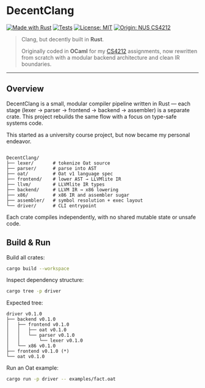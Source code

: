 # DecentClang

[![Made with Rust](https://img.shields.io/badge/Rust-2024-orange?logo=rust&logoColor=white)](https://www.rust-lang.org)
[![Tests](https://img.shields.io/badge/tests-cargo%20test-success?logo=github&color=green)](https://doc.rust-lang.org/cargo/commands/cargo-test.html)
[![License: MIT](https://img.shields.io/badge/License-MIT-blue.svg)](LICENSE)
[![Origin: NUS CS4212](https://img.shields.io/badge/Origin-NUS_CS4212-purple?logo=academia)](https://ilyasergey.net/CS4212/)


> Clang, but decently built in **Rust**.
> 
> Originally coded in **OCaml** for my [CS4212](https://ilyasergey.net/CS4212/) assignments, now rewritten from scratch with a modular backend architecture and clean IR boundaries.

---

## Overview

DecentClang is a small, modular compiler pipeline written in Rust — each stage (lexer → parser → frontend → backend → assembler) is a separate crate. This project rebuilds the same flow with a focus on type-safe systems code.

This started as a university course project, but now became my personal endeavor.

```

DecentClang/
├── lexer/       # tokenize Oat source
├── parser/      # parse into AST
├── oat/         # Oat v1 language spec
├── frontend/    # lower AST → LLVMlite IR
├── llvm/        # LLVMlite IR types
├── backend/     # LLVM IR → x86 lowering
├── x86/         # x86 IR and assembler sugar
├── assembler/   # symbol resolution + exec layout
└── driver/      # CLI entrypoint

````

Each crate compiles independently, with no shared mutable state or unsafe code.  

## Build & Run

Build all crates:
```bash
cargo build --workspace
````

Inspect dependency structure:

```bash
cargo tree -p driver
```

Expected tree:

```
driver v0.1.0
├── backend v0.1.0
│   ├── frontend v0.1.0
│   │   ├── oat v0.1.0
│   │   └── parser v0.1.0
│   │       └── lexer v0.1.0
│   └── x86 v0.1.0
├── frontend v0.1.0 (*)
└── oat v0.1.0
```

Run an Oat example:

```bash
cargo run -p driver -- examples/fact.oat
```
